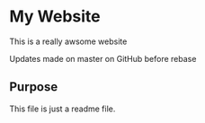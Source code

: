 # My Website

This is a really awsome website

Updates made on master on GitHub before rebase

## Purpose

This file is just a readme file.
